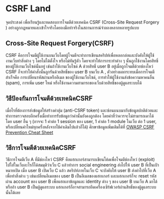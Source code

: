 CSRF Land
==

จุดประสงค์ เพื่อเรียนรู้และทดสอบการโจมตีด้วยเทคนิค CSRF (Cross-Site Request Forgery )
อย่างถูกกฏหมายและเข้าใจจริงโดยลงมือทำจริงในสถานการณ์จำลองหลากหลายรูปแบบ

Cross-Site Request Forgery(CSRF) 
----
CSRF คือการโจมตีผู้ใช้งานบนเว็บโดยผู้โจมตีจะทำการเขียนสคริปท์เพื่อหลอกล่อและบังคับให้ผู้ใช้งานเว็บทำสิ่งต่าง ๆ โดยไม่ได้ตั้งใจ หรือไม่ทันรู้ตัว โดยจะทำให้การกระทำต่าง ๆ นั้นถูกใช้งานโดยสิทธิ์ของผู้ใช้งานเว็บไซด์นั้นอยู่ เช่นถ้าใช้งานเว็บไซด์ A ด้วยสิทธิ์ user B อยู่เมื่อถูกโจมตีด้วยช่องโหว่ CSRF ก็จะทำให้คำสั่งนั้นถูกรันด้วยสิทธิ์ของ user B บนเว็บ A , ตัวอย่างผลกระทบเมื่อการโจมตีสำเร็จคือ การเปลี่ยนรหัสผ่านหรืออีเมล ของผู้ใช้งานเว็บไซด์, การทำให้ผู้ใช้งานส่งข้อความหาคนอื่น (spam), การเพิ่ม user ใหม่ หรือใช้งานความสามารถของเว็บด้วยสิทธิ์ของผู้ดูแลระบบได้ 

วิธีป้องกันการโจมตีด้วยเทคนิคCSRF
----
เมื่อไรที่ต้องการส่งข้อมูลให้สร้างค่าสุ่ม (anti-CSRF token) และซ่อนแนบมากับข้อมูลปกติด้วยและทำการตรวจสอบอีกครั้งเมื่อทำการรับข้อมูลว่าค่านั้นยังคงถูกต้อง โดยค่าที่ว่าควรจะไม่สามารถเดาได้โดย user อื่น ๆ (อาจจะ 1 ค่าต่อ 1 session ของ user, 1 ค่าต่อ 1 module ในเว็บ ต่อ 1 user, หรือเปลี่ยนค่าใหม่ทุกครั้งหลังจากใช้ค่าเดิมไปแล้วก็ได้)
ศึกษาข้อมูลเพิ่มเติมได้ที่ [OWASP CSRF Prevention Cheat Sheet](https://www.owasp.org/index.php/Cross-Site_Request_Forgery_(CSRF)_Prevention_Cheat_Sheet)

วิธีการโจมตีด้วยเทคนิคCSRF
----
วิธีการโจมตีเว็บ A ที่มีช่องโหว่ CSRF คือแฮกเกอร์สามารถเขียนโค้ดเพื่อโจมตีช่องโหว่ (exploit) ไปใส่ในเว็บอะไรก็ได้สมมุติว่าเว็บ C แล้วทำการ social engineering ส่งไปให้ user B ที่เป็นเป้าหมายเปิด เมื่อ user B เปิดเว็บ C แล้ว สคริปท์ภายในเว็บ C จะบังคับให้ user B ส่งค่าไปที่เว็บ A เพื่อทำสิ่งต่าง ๆ เช่นเปลี่ยนอีเมลของ user B เป็นอีเมลของแฮกเกอร์ และแฮกเกอร์ก็จะ reset รหัสผ่าน account ของ user B เพื่อแฮกเอาข้อมูลและ identity ต่าง ๆ ของ user B บนเว็บ A มาได้ หรือถ้า user B เป็นผู้ดูแลระบบ แฮกเกอร์ก็อาจสามารถยึดเครื่องเซิร์ฟเวอร์ผ่านสิทธิ์ของผู้ดูแลระบบนั้นได้เลย


